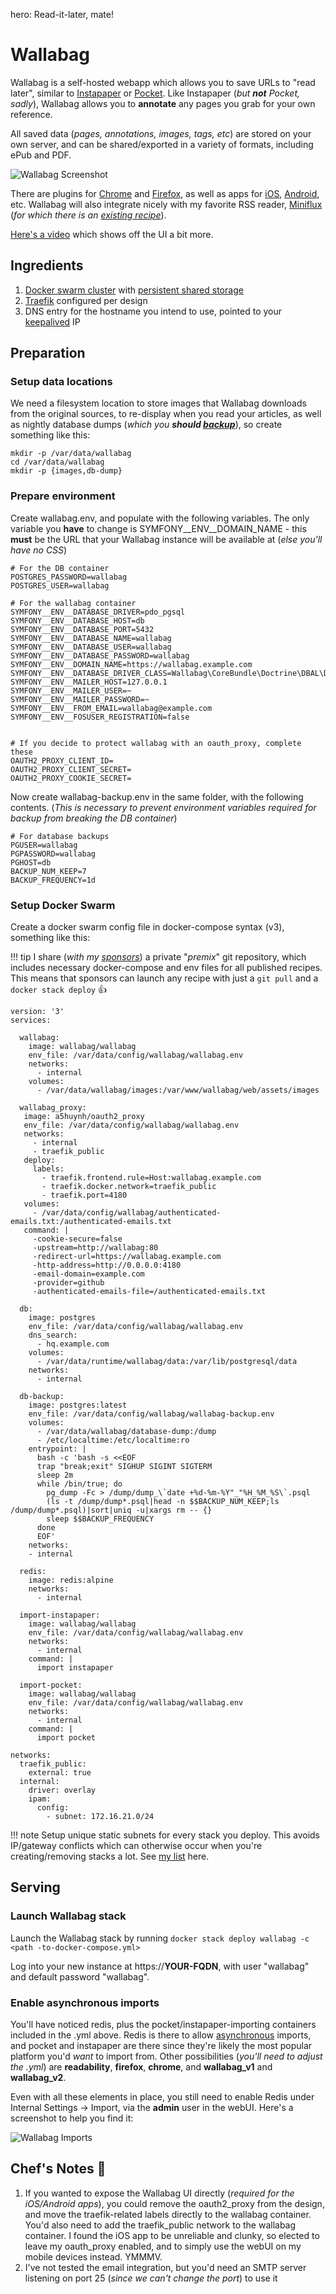 hero: Read-it-later, mate!

# Wallabag

Wallabag is a self-hosted webapp which allows you to save URLs to "read later", similar to [Instapaper](https://www.instapaper.com/u) or [Pocket](https://getpocket.com/a/). Like Instapaper (_but **not** Pocket, sadly_), Wallabag allows you to **annotate** any pages you grab for your own reference.

All saved data (_pages, annotations, images, tags, etc_) are stored on your own server, and can be shared/exported in a variety of formats, including ePub and PDF.

![Wallabag Screenshot](../images/wallabag.png)

There are plugins for [Chrome](https://chrome.google.com/webstore/detail/wallabagger/gbmgphmejlcoihgedabhgjdkcahacjlj) and [Firefox](https://addons.mozilla.org/firefox/addon/wallabagger/), as well as apps for [iOS](https://appsto.re/fr/YeqYfb.i), [Android](https://play.google.com/store/apps/details?id=fr.gaulupeau.apps.InThePoche), etc. Wallabag will also integrate nicely with my favorite RSS reader,  [Miniflux](https://miniflux.net/) (_for which there is an [existing recipe](/recipes/miniflux)_).

[Here's a video](https://player.vimeo.com/video/167435064) which shows off the UI a bit more.

## Ingredients

1. [Docker swarm cluster](/ha-docker-swarm/design/) with [persistent shared storage](/ha-docker-swarm/shared-storage-ceph.md)
2. [Traefik](/ha-docker-swarm/traefik) configured per design
3. DNS entry for the hostname you intend to use, pointed to your [keepalived](/ha-docker-swarm/keepalived/) IP

## Preparation

### Setup data locations

We need a filesystem location to store images that Wallabag downloads from the original sources, to re-display when you read your articles, as well as nightly database dumps (_which you **should [backup](/recipes/duplicity/)**_), so create something like this:

```
mkdir -p /var/data/wallabag
cd /var/data/wallabag
mkdir -p {images,db-dump}
```

### Prepare environment

Create wallabag.env, and populate with the following variables. The only variable you **have** to change is SYMFONY__ENV__DOMAIN_NAME - this **must** be the URL that your Wallabag instance will be available at (_else you'll have no CSS_)
```
# For the DB container
POSTGRES_PASSWORD=wallabag
POSTGRES_USER=wallabag

# For the wallabag container
SYMFONY__ENV__DATABASE_DRIVER=pdo_pgsql
SYMFONY__ENV__DATABASE_HOST=db
SYMFONY__ENV__DATABASE_PORT=5432
SYMFONY__ENV__DATABASE_NAME=wallabag
SYMFONY__ENV__DATABASE_USER=wallabag
SYMFONY__ENV__DATABASE_PASSWORD=wallabag
SYMFONY__ENV__DOMAIN_NAME=https://wallabag.example.com
SYMFONY__ENV__DATABASE_DRIVER_CLASS=Wallabag\CoreBundle\Doctrine\DBAL\Driver\CustomPostgreSQLDriver
SYMFONY__ENV__MAILER_HOST=127.0.0.1
SYMFONY__ENV__MAILER_USER=~
SYMFONY__ENV__MAILER_PASSWORD=~
SYMFONY__ENV__FROM_EMAIL=wallabag@example.com
SYMFONY__ENV__FOSUSER_REGISTRATION=false


# If you decide to protect wallabag with an oauth_proxy, complete these
OAUTH2_PROXY_CLIENT_ID=
OAUTH2_PROXY_CLIENT_SECRET=
OAUTH2_PROXY_COOKIE_SECRET=
```

Now create wallabag-backup.env in the same folder, with the following contents. (_This is necessary to prevent environment variables required for backup from breaking the DB container_)

```
# For database backups
PGUSER=wallabag
PGPASSWORD=wallabag
PGHOST=db
BACKUP_NUM_KEEP=7
BACKUP_FREQUENCY=1d
```


### Setup Docker Swarm

Create a docker swarm config file in docker-compose syntax (v3), something like this:

!!! tip
        I share (_with my [sponsors](https://github.com/sponsors/funkypenguin)_) a private "_premix_" git repository, which includes necessary docker-compose and env files for all published recipes. This means that sponsors can launch any recipe with just a ```git pull``` and a ```docker stack deploy``` 👍


```
version: '3'
services:

  wallabag:
    image: wallabag/wallabag
    env_file: /var/data/config/wallabag/wallabag.env
    networks:
      - internal
    volumes:
      - /var/data/wallabag/images:/var/www/wallabag/web/assets/images

  wallabag_proxy:
   image: a5huynh/oauth2_proxy
   env_file: /var/data/config/wallabag/wallabag.env
   networks:
     - internal
     - traefik_public
   deploy:
     labels:
       - traefik.frontend.rule=Host:wallabag.example.com
       - traefik.docker.network=traefik_public
       - traefik.port=4180
   volumes:
     - /var/data/config/wallabag/authenticated-emails.txt:/authenticated-emails.txt
   command: |
     -cookie-secure=false
     -upstream=http://wallabag:80
     -redirect-url=https://wallabag.example.com
     -http-address=http://0.0.0.0:4180
     -email-domain=example.com
     -provider=github
     -authenticated-emails-file=/authenticated-emails.txt

  db:
    image: postgres
    env_file: /var/data/config/wallabag/wallabag.env
    dns_search:
      - hq.example.com
    volumes:
      - /var/data/runtime/wallabag/data:/var/lib/postgresql/data
    networks:
      - internal

  db-backup:
    image: postgres:latest
    env_file: /var/data/config/wallabag/wallabag-backup.env
    volumes:
      - /var/data/wallabag/database-dump:/dump
      - /etc/localtime:/etc/localtime:ro
    entrypoint: |
      bash -c 'bash -s <<EOF
      trap "break;exit" SIGHUP SIGINT SIGTERM
      sleep 2m
      while /bin/true; do
        pg_dump -Fc > /dump/dump_\`date +%d-%m-%Y"_"%H_%M_%S\`.psql
        (ls -t /dump/dump*.psql|head -n $$BACKUP_NUM_KEEP;ls /dump/dump*.psql)|sort|uniq -u|xargs rm -- {}
        sleep $$BACKUP_FREQUENCY
      done
      EOF'
    networks:
    - internal

  redis:
    image: redis:alpine
    networks:
      - internal

  import-instapaper:
    image: wallabag/wallabag
    env_file: /var/data/config/wallabag/wallabag.env
    networks:
      - internal
    command: |
      import instapaper

  import-pocket:
    image: wallabag/wallabag
    env_file: /var/data/config/wallabag/wallabag.env
    networks:
      - internal
    command: |
      import pocket

networks:
  traefik_public:
    external: true
  internal:
    driver: overlay
    ipam:
      config:
        - subnet: 172.16.21.0/24
```

!!! note
    Setup unique static subnets for every stack you deploy. This avoids IP/gateway conflicts which can otherwise occur when you're creating/removing stacks a lot. See [my list](/reference/networks/) here.



## Serving

### Launch Wallabag stack

Launch the Wallabag stack by running ```docker stack deploy wallabag -c <path -to-docker-compose.yml>```

Log into your new instance at https://**YOUR-FQDN**, with user "wallabag" and default password "wallabag".

### Enable asynchronous imports

You'll have noticed redis, plus the pocket/instapaper-importing containers included in the .yml above. Redis is there to allow [asynchronous](https://github.com/wallabag/doc/blob/master/en/admin/asynchronous.md) imports, and pocket and instapaper are there since they're likely the most popular platform you'd _want_ to import from. Other possibilities (_you'll need to adjust the .yml_) are **readability**, **firefox**, **chrome**, and **wallabag_v1** and **wallabag_v2**.

Even with all these elements in place, you still need to enable Redis under Internal Settings -> Import, via the **admin** user in the webUI. Here's a screenshot to help you find it:

![Wallabag Imports](../images/wallabag_imports.png)


## Chef's Notes 📓

1. If you wanted to expose the Wallabag UI directly (_required for the iOS/Android apps_), you could remove the oauth2_proxy from the design, and move the traefik-related labels directly to the wallabag container. You'd also need to add the traefik_public network to the wallabag container. I found the iOS app to be unreliable and clunky, so elected to leave my oauth_proxy enabled, and to simply use the webUI on my mobile devices instead. YMMMV.
2. I've not tested the email integration, but you'd need an SMTP server listening on port 25 (_since we can't change the port_) to use it